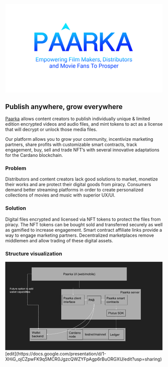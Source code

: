 <img src="./paarka.png" width="500">

## Publish anywhere, grow everywhere

[Paarka](https://hackcardano.cardstarter.io/project/paarka/) allows content creators to publish individually unique & limited edition encrypted videos and audio files, and mint tokens to act as a license that will decrypt or unlock those media files.

Our platform allows you to grow  your community, incentivize marketing partners, share profits with customizable smart contracts, track engagement, buy, sell and trade NFT’s with several innovative adaptations for the Cardano blockchain.

### Problem
Distributors and content creators lack good solutions to market, monetize their works and are protect their digital goods from piracy. Consumers demand better streaming platforms in order to create personalized collections of movies and music with superior UX/UI.

### Solution
Digital files encrypted and licensed via NFT tokens to protect the files from piracy. The NFT tokens can be bought sold and transferred securely as well as gamified to increase engagement. Smart contract affiliate links provide a way to engage marketing partners. Decentralized marketplaces remove middlemen and allow trading of these digital assets.

### Structure visualization
<img src="./docs/high-level-concept.jpg" width="500">
[edit](https://docs.google.com/presentation/d/1-XHiG_ojCZpwFK9q5MCR0JgzcQWZYFpAgp6rBuORGXU/edit?usp=sharing)
